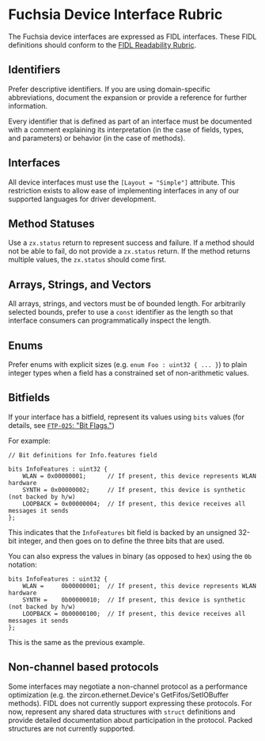 # Fuchsia Device Interface Rubric

The Fuchsia device interfaces are expressed as FIDL interfaces.  These FIDL
definitions should conform to the [FIDL Readability Rubric][fidl-readability-rubric].

## Identifiers

Prefer descriptive identifiers.  If you are using domain-specific abbreviations,
document the expansion or provide a reference for further information.

Every identifier that is defined as part of an interface must be documented with
a comment explaining its interpretation (in the case of fields, types, and
parameters) or behavior (in the case of methods).

## Interfaces

All device interfaces must use the `[Layout = "Simple"]` attribute.  This
restriction exists to allow ease of implementing interfaces in any of our
supported languages for driver development.

## Method Statuses

Use a `zx.status` return to represent success and failure.  If a method should not be
able to fail, do not provide a `zx.status` return.  If the method returns multiple
values, the `zx.status` should come first.

## Arrays, Strings, and Vectors

All arrays, strings, and vectors must be of bounded length.  For arbitrarily
selected bounds, prefer to use a `const` identifier as the length so that
interface consumers can programmatically inspect the length.

## Enums

Prefer enums with explicit sizes (e.g. `enum Foo : uint32 { ... }`) to plain
integer types when a field has a constrained set of non-arithmetic values.

## Bitfields

If your interface has a bitfield, represent its values using `bits` values
(for details, see [`FTP-025`: "Bit Flags."][ftp-025])

For example:

```fidl
// Bit definitions for Info.features field

bits InfoFeatures : uint32 {
    WLAN = 0x00000001;      // If present, this device represents WLAN hardware
    SYNTH = 0x00000002;     // If present, this device is synthetic (not backed by h/w)
    LOOPBACK = 0x00000004;  // If present, this device receives all messages it sends
};
```

This indicates that the `InfoFeatures` bit field is backed by an unsigned 32-bit
integer, and then goes on to define the three bits that are used.

You can also express the values in binary (as opposed to hex) using the `0b`
notation:

```fidl
bits InfoFeatures : uint32 {
    WLAN =     0b00000001;  // If present, this device represents WLAN hardware
    SYNTH =    0b00000010;  // If present, this device is synthetic (not backed by h/w)
    LOOPBACK = 0b00000100;  // If present, this device receives all messages it sends
};
```

This is the same as the previous example.

## Non-channel based protocols

Some interfaces may negotiate a non-channel protocol as a performance
optimization (e.g. the zircon.ethernet.Device's GetFifos/SetIOBuffer methods).
FIDL does not currently support expressing these protocols.  For now, represent
any shared data structures with `struct` definitions and provide detailed
documentation about participation in the protocol.  Packed structures are not
currently supported.

[fidl-readability-rubric]: https://fuchsia.googlesource.com/fuchsia/+/master/docs/development/api/fidl.md
[ftp-025]: https://fuchsia.googlesource.com/fuchsia/+/master/docs/development/languages/fidl/reference/ftp/ftp-025.md

